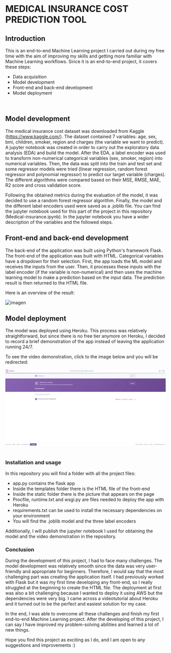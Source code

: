 # MEDICAL INSURANCE COST PREDICTION TOOL

## Introduction

This is an end-to-end Machine Learning project I carried out during my free time with the aim of improving my skills and getting more familiar with Machine Learning workflows.
Since it is an end-to-end project, it covers these steps:

- Data acquisition
- Model development
- Front-end and back-end development
- Model deployment
<br>

## Model development
The medical insurance cost dataset was downloaded from Kaggle (https://www.kaggle.com/). The dataset contained 7 variables: age, sex, bmi, children, smoker, region and charges (the variable we want to predict). A jupyter notebook was created in order to carry out the exploratory data analysis (EDA) and build the model. After the EDA, a label encoder was used to transform non-numerical categorical variables (sex, smoker, region) into numerical variables. Then, the data was split into the train and test set and some regressor models were tried (linear regression, random forest regressor and polynomial regressor) to predict our target variable (charges). The different algorithms were compared based on their MSE, RMSE, MAE, R2 score and cross validation score. 

Following the obtained metrics during the evaluation of the model, it was decided to use a random forest regressor algorithm. Finally, the model and the different label encoders used were saved as a .joblib file.
You can find the jupyter notebook used for this part of the project in this repository (Medical-insurance.ipynb). In the jupyter notebook you have a wider description of the variables and the followed steps.
<br>

## Front-end and back-end development
The back-end of the application was built using Python's framework Flask. 
The front-end of the application was built with HTML. Categorical variables have a dropdown for their selection. 
First, the app loads the ML model and receives the inputs from the user. Then, it processes these inputs with the label encoder (if the variable is non-numerical) and then uses the machine learning model to make a prediction based on the input data. The prediction result is then returned to the HTML file. 

Here is an overview of the result:

![imagen](https://github.com/IhonaMaria/Medical-insurance-cost-prediction/assets/119692820/a8403a23-5de3-417c-b320-20d4c7ac4006)
<br>

## Model deployment
The model was deployed using Heroku. This process was relatively straightforward, but since there is no free tier anymore on Heroku, I decided to record a brief demonstration of the app instead of leaving the application running 24/7.

To see the video demonstration, click to the image below and you will be redirected:

[![Video Screenshot](video-screenshot.png)](https://drive.google.com/file/d/1PIDUSUmiQWHces29LxnNRMS7mXF395Fp/view?usp=sharing "Watch the Video")
<br>
<br>

### Installation and usage
In this repository you will find a folder with all the project files: 

- app.py contains the flask app
- Inside the templates folder there is the HTML file of the front-end
- Inside the static folder there is the picture that appears on the page
- Procfile, runtime.txt and wsgi.py are files needed to deploy the app with Heroku
- requirements.txt can be used to install the necessary dependencies on your environment
- You will find the .joblib model and the three label encoders

Additionally, I will publish the jupyter notebook I used for obtaining the model and the video demonstration in the repository. 
<br>

### Conclusion
During the development of this project, I had to face many challenges. The model development was relatively smooth since the data was very user-friendly and appropriate for beginners. Therefore, I would say that the most challenging part was creating the application itself. I had previously worked with Flask but it was my first time developing any front-end, so I really struggled at the beginning to create the HTML file. The deployment at first was also a bit challenging because I wanted to deploy it using AWS but the dependencies were very big. I came across a videotutorial about Heroku and it turned out to be the perfect and easiest solution for my case. 

In the end, I was able to overcome all these challenges and finish my first end-to-end Machine Learning project. After the developing of this project, I can say I have improved my problem-solving abilities and learned a lot of new things.

Hope you find this project as exciting as I do, and I am open to any suggestions and improvements :)


